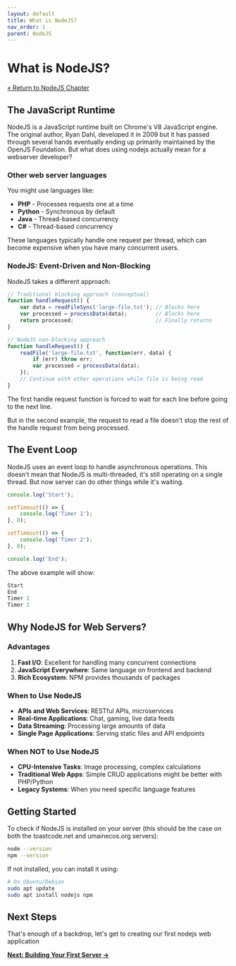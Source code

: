 ```yaml
---
layout: default
title: What is NodeJS?
nav_order: 1
parent: NodeJS
---
```


# What is NodeJS?

[&laquo; Return to NodeJS Chapter](index.md)

## The JavaScript Runtime

NodeJS is a JavaScript runtime built on Chrome's V8 JavaScript engine. The original author, Ryan Dahl, developed it in 2009 but it has passed through several hands eventually ending up primarily maintained by the OpenJS Foundation. But what does using nodejs actually mean for a webserver developer?

### Other web server languages

You might use languages like:
- **PHP** - Processes requests one at a time
- **Python** - Synchronous by default
- **Java** - Thread-based concurrency
- **C#** - Thread-based concurrency

These languages typically handle one request per thread, which can become expensive when you have many concurrent users.

### NodeJS: Event-Driven and Non-Blocking

NodeJS takes a different approach:

```javascript
// Traditional blocking approach (conceptual)
function handleRequest() {
    var data = readFileSync('large-file.txt'); // Blocks here
    var processed = processData(data);         // Blocks here
    return processed;                          // Finally returns
}

// NodeJS non-blocking approach
function handleRequest() {
    readFile('large-file.txt', function(err, data) {
        if (err) throw err;
        var processed = processData(data);
    });
    // Continue with other operations while file is being read
}
```
The first handle request function is forced to wait for each line before going to the next line.

But in the second example, the request to read a file doesn't stop the rest of the handle request from being processed.

## The Event Loop

NodeJS uses an event loop to handle asynchronous operations. This doesn't mean that NodeJS is multi-threaded, it's still operating on a single thread. But now server can do other things while it's waiting.


```javascript
console.log('Start');

setTimeout(() => {
    console.log('Timer 1');
}, 0);

setTimeout(() => {
    console.log('Timer 2');
}, 0);

console.log('End');
```

The above example will show:

```javascript
Start
End
Timer 1
Timer 2
```

## Why NodeJS for Web Servers?

### Advantages

1. **Fast I/O**: Excellent for handling many concurrent connections
2. **JavaScript Everywhere**: Same language on frontend and backend
3. **Rich Ecosystem**: NPM provides thousands of packages

### When to Use NodeJS

- **APIs and Web Services**: RESTful APIs, microservices
- **Real-time Applications**: Chat, gaming, live data feeds
- **Data Streaming**: Processing large amounts of data
- **Single Page Applications**: Serving static files and API endpoints

### When NOT to Use NodeJS

- **CPU-Intensive Tasks**: Image processing, complex calculations
- **Traditional Web Apps**: Simple CRUD applications might be better with PHP/Python
- **Legacy Systems**: When you need specific language features



## Getting Started

To check if NodeJS is installed on your server (this should be the case on both the toastcode.net and umainecos.org servers):

```bash
node --version
npm --version
```

If not installed, you can install it using:

```bash
# On Ubuntu/Debian
sudo apt update
sudo apt install nodejs npm
```

## Next Steps

That's enough of a backdrop, let's get to creating our first nodejs web application

**[Next: Building Your First Server →](firstServer.md)**
